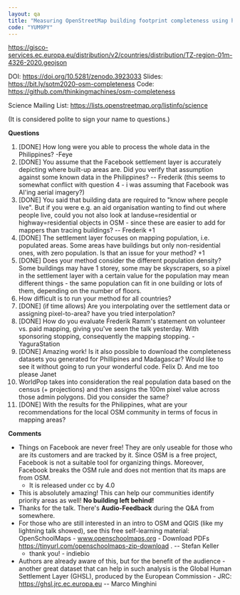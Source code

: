 ```yaml
---
layout: qa
title: "Measuring OpenStreetMap building footprint completeness using human settlement layers"
code: "YUM9PY"
---
```


[<span
class="underline">https://gisco-services.ec.europa.eu/distribution/v2/countries/distribution/TZ-region-01m-4326-2020.geojson</span>](https://gisco-services.ec.europa.eu/distribution/v2/countries/distribution/TZ-region-01m-4326-2020.geojson)

DOI: <https://doi.org/10.5281/zenodo.3923033>
Slides: <https://bit.ly/sotm2020-osm-completeness>
Code: <https://github.com/thinkingmachines/osm-completeness>

Science Mailing List:
<https://lists.openstreetmap.org/listinfo/science>

(It is considered polite to sign your name to questions.)

**Questions**

1.  \[DONE\] How long were you able to process the whole data in the
    Philippines? -Feye
2.  \[DONE\] You assume that the Facebook settlement layer is accurately
    depicting where built-up areas are. Did you verify that assumption
    against some known data in the Philippines? -- Frederik (this seems
    to somewhat conflict with question 4 - i was assuming that Facebook
    was AI'ing aerial imagery?)
3.  \[DONE\] You said that building data are required to "know where
    people live". But if you were e.g. an aid organisation wanting to
    find out where people live, could you not also look at
    landuse=residential or highway=residential objects in OSM - since
    these are easier to add for mappers than tracing buildings? --
    Frederik +1
4.  \[DONE\] The settlement layer focuses on mapping population, i.e.
    populated areas. Some areas have buildings but only non-residential
    ones, with zero population. Is that an issue for your method? +1
5.  \[DONE\] Does your method consider the different population density?
    Some buildings may have 1 storey, some may be skyscrapers, so a
    pixel in the settlement layer with a certain value for the
    population may mean different things - the same population can fit
    in one building or lots of them, depending on the number of floors.
6.  How difficult is to run your method for all countries?
7.  \[DONE\] (if time allows) Are you interpolating over the settlement
    data or assigning pixel-to-area? have you tried interpolation?
8.  \[DONE\] How do you evaluate Frederik Ramm's statement on volunteer
    vs. paid mapping, giving you've seen the talk yesterday. With
    sponsoring stopping, consequently the mapping stopping. -
    YaguraStation
9.  \[DONE\] Amazing work! Is it also possible to download the
    completeness datasets you generated for Phillipines and Madagascar?
    Would like to see it without going to run your wonderful code.
    Felix D. And me too please Janet
10. WorldPop takes into consideration the real population data based on
    the census (+ projections) and then assigns the 100m pixel value
    across those admin polygons. Did you consider the same?
11. \[DONE\] With the results for the Philippines, what are your
    recommendations for the local OSM community in terms of focus in
    mapping areas?


**Comments**

-   Things on Facebook are never free! They are only useable for those
    who are its customers and are tracked by it. Since OSM is a free
    project, Facebook is not a suitable tool for organizing things.
    Moreover, Facebook breaks the OSM rule and does not mention that its
    maps are from OSM.
    -   It is released under cc by 4.0
-   This is absolutely amazing! This can help our communities identify
    priority areas as well! **No building left behind!**
-   Thanks for the talk. There's **Audio-Feedback** during the Q&A from
    somewhere.
-   For those who are still interested in an intro to OSM and QGIS (like
    my lightning talk showed), see this free self-learning material:
    OpenSchoolMaps - www.openschoolmaps.org - Download PDFs 
    <https://tinyurl.com/openschoolmaps-zip-download> . -- Stefan Keller
    -   thank you! - indiebio
-   Authors are already aware of this, but for the benefit of the
    audience - another great dataset that can help in such analysis is
    the Global Human Settlement Layer (GHSL), produced by the European
    Commission - JRC: <https://ghsl.jrc.ec.europa.eu> -- Marco Minghini

